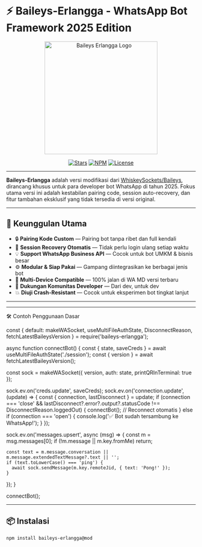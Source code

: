 # ⚡️ Baileys-Erlangga - WhatsApp Bot Framework 2025 Edition

<p align="center">
  <img src="https://files.catbox.moe/fi0co3.jpeg" width="300" alt="Baileys Erlangga Logo" />
</p>

<p align="center">
  <a href="https://github.com/ErlanggaaXzzz/Baileys"><img src="https://img.shields.io/github/stars/ErlanggaaXzzz/Baileys?style=for-the-badge" alt="Stars"></a>
  <a href="https://www.npmjs.com/package/baileys-erlangga"><img src="https://img.shields.io/npm/v/baileys-erlangga?style=for-the-badge" alt="NPM"></a>
  <a href="https://github.com/ErlanggaaXzzz/Baileys/blob/main/LICENSE"><img src="https://img.shields.io/github/license/ErlanggaaXzzz/Baileys?style=for-the-badge" alt="License"></a>
</p>

---

**Baileys-Erlangga** adalah versi modifikasi dari [WhiskeySockets/Baileys](https://github.com/WhiskeySockets/Baileys), dirancang khusus untuk para developer bot WhatsApp di tahun 2025. Fokus utama versi ini adalah kestabilan pairing code, session auto-recovery, dan fitur tambahan eksklusif yang tidak tersedia di versi original.

---

## 🚀 Keunggulan Utama

- 🔒 **Pairing Kode Custom** — Pairing bot tanpa ribet dan full kendali
- 🔄 **Session Recovery Otomatis** — Tidak perlu login ulang setiap waktu
- 💡 **Support WhatsApp Business API** — Cocok untuk bot UMKM & bisnis besar
- ⚙️ **Modular & Siap Pakai** — Gampang diintegrasikan ke berbagai jenis bot
- 📱 **Multi-Device Compatible** — 100% jalan di WA MD versi terbaru
- 💬 **Dukungan Komunitas Developer** — Dari dev, untuk dev
- 💥 **Diuji Crash-Resistant** — Cocok untuk eksperimen bot tingkat lanjut

---

---

🛠️ Contoh Penggunaan Dasar

const { default: makeWASocket, useMultiFileAuthState, DisconnectReason, fetchLatestBaileysVersion } = require('baileys-erlangga');

async function connectBot() {
  const { state, saveCreds } = await useMultiFileAuthState('./session');
  const { version } = await fetchLatestBaileysVersion();

  const sock = makeWASocket({
    version,
    auth: state,
    printQRInTerminal: true
  });

  sock.ev.on('creds.update', saveCreds);
  sock.ev.on('connection.update', (update) => {
    const { connection, lastDisconnect } = update;
    if (connection === 'close' && lastDisconnect?.error?.output?.statusCode !== DisconnectReason.loggedOut) {
      connectBot(); // Reconnect otomatis
    } else if (connection === 'open') {
      console.log('✅ Bot sudah tersambung ke WhatsApp!');
    }
  });

  sock.ev.on('messages.upsert', async (msg) => {
    const m = msg.messages[0];
    if (!m.message || m.key.fromMe) return;

    const text = m.message.conversation || m.message.extendedTextMessage?.text || '';
    if (text.toLowerCase() === 'ping') {
      await sock.sendMessage(m.key.remoteJid, { text: 'Pong!' });
    }
  });
}

connectBot();


---

## 📦 Instalasi

```bash
npm install baileys-erlangga@mod

